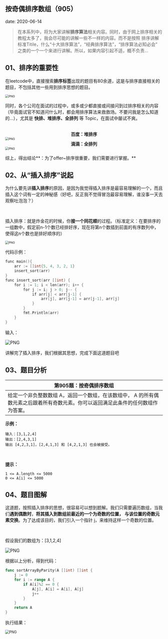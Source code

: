  
##	按奇偶排序数组（905）
date:	2020-06-14
 

> 在本系列中，将为大家讲解**排序算法**相关内容。同时，由于网上排序相关的教程太多了，我会尽可能的讲解一些不一样的内容。而不是按照 排序讲解 标准Titile，什么“十大排序算法”，“经典排序算法”，“排序算法必知必会” 之类的一个一个来进行讲解。所以，如果内容引起不适，概不负责...

## 01、排序的重要性

在leetcode中，直接搜索**排序标签**出现的题目有80余道，这是与排序直接相关的题目，不包括其他一些用到排序思想的题目。

<img src="./701/1.jpg" alt="PNG" style="zoom:67%;" />

同时，各个公司在面试的过程中，或多或少都直接或间接问到过排序相关的内容（毕竟面试官不知道问什么时，都会用排序算法来救救场。不要问我是怎么知道的...），尤其是 **快排、堆排序、全排列** 等 Topic，在面试中屡试不爽。

<br/>

<center><b> 百度：堆排序    </b></center>
<img src="./701/2.jpg" alt="PNG" style="zoom:67%;" />

<center><b> 滴滴：全排列    </b></center>
<img src="./701/3.jpg" alt="PNG" style="zoom:67%;" />

综上，得出结论**：为了offer~排序很重要，我们需要进行掌握。**

## 02、从“插入排序”说起

为什么要先讲**插入排序**的原因，是因为我觉得插入排序是最容易理解的一个，而且插入这个词有一定的神秘感（好吧，反正我不觉得冒泡最容易理解，谁没事一天去观察吐泡泡？）

<br/>

插入排序：就是炸金花的时候，你**接一个同花顺**的过程。（标准定义：在要排序的一组数中，假定前n-1个数已经排好序，现在将第n个数插到前面的有序数列中，使得这n个数也是排好顺序的）

<img src="./701/4.gif" alt="PNG" style="zoom:67%;" />

代码示例：

```go
func main(){     
    arr := []int{5, 4, 3, 2, 1} 
    insert_sort(arr) 
}  
func insert_sort(arr []int) {        
    for i := 1; i < len(arr); i++ {           
        for j := i; j > 0; j-- {
            if arr[j] < arr[j-1] {
                arr[j], arr[j-1] = arr[j-1], arr[j]
            }
        }
        fmt.Println(arr)
    }
}
```

输入：

<img src="./701/5.jpg" alt="PNG"  />

讲解完了插入排序，我们根据其思想，完成下面这道题目吧

## 03、题目分析

| 第905题：按奇偶排序数组                                      |
| ------------------------------------------------------------ |
| 给定一个非负整数数组 A，返回一个数组，在该数组中， A 的所有偶数元素之后跟着所有奇数元素。你可以返回满足此条件的任何数组作为答案。 |

**示例：**

```
输入：[3,1,2,4]
输出：[2,4,3,1]
输出 [4,2,3,1]，[2,4,1,3] 和 [4,2,1,3] 也会被接受。
```

<br/>

**提示：**

    1 <= A.length <= 5000
    0 <= A[i] <= 5000

## 04、题目图解

这道题，按照插入排序的思想，很容易可以想到题解。我们只需要遍历数组，当我们**遇到偶数时**，**将其插入到数组前最近的一个为奇数的位置，** **与该位置的奇数元素交换**。为了达成该目的，我们引入一个指针 j，来维持这样一个奇数的位置。

<br/>

假设我们的数组为：[3,1,2,4]

<img src="./701/6.jpg" alt="PNG"  />

根据以上分析，得到代码：

```go
func sortArrayByParity(A []int) []int {
	j := 0
	for i := range A {
		if A[i]%2 == 0 {
			A[j], A[i] = A[i], A[j]
			j++
		}
	}
	return A
}
```

执行结果：

<img src="./701/7.jpg" alt="PNG" style="zoom:80%;" />

